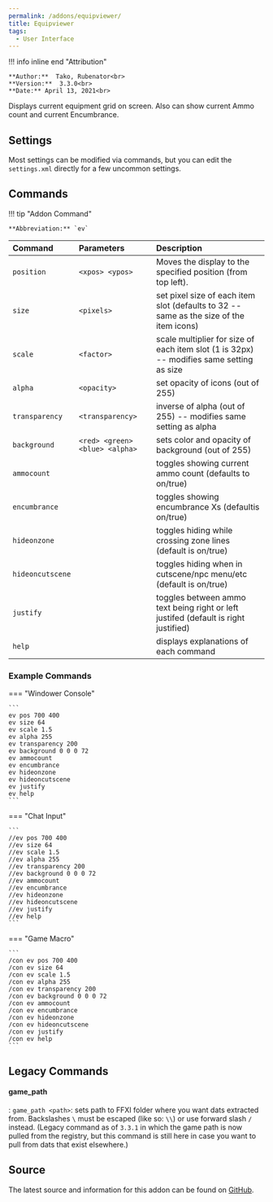 ```yaml
---
permalink: /addons/equipviewer/
title: Equipviewer
tags:
  - User Interface
---
```


!!! info inline end "Attribution"

    **Author:**  Tako, Rubenator<br>
    **Version:**  3.3.0<br>
    **Date:** April 13, 2021<br>

Displays current equipment grid on screen. Also can show current Ammo count and current Encumbrance.

## Settings

Most settings can be modified via commands, but you can edit the `settings.xml` directly for a few uncommon settings.

## Commands

!!! tip "Addon Command"

    **Abbreviation:** `ev`

| Command | Parameters | Description |
| :--- | :--- | :--- |
| `position` | `<xpos> <ypos>` | Moves the display to the specified position (from top left). |
| `size` | `<pixels>` | set pixel size of each item slot (defaults to 32 -- same as the size of the item icons) |
| `scale` | `<factor>` | scale multiplier for size of each item slot (1 is 32px) -- modifies same setting as size |
| `alpha` | `<opacity>` | set opacity of icons (out of 255) |
| `transparency` | `<transparency>` | inverse of alpha (out of 255) -- modifies same setting as alpha |
| `background` | `<red> <green> <blue> <alpha>` | sets color and opacity of background (out of 255) |
| `ammocount` || toggles showing current ammo count (defaults to on/true) |
| `encumbrance` || toggles showing encumbrance Xs (defaultis on/true) |
| `hideonzone` || toggles hiding while crossing zone lines (default is on/true) |
| `hideoncutscene` || toggles hiding when in cutscene/npc menu/etc (default is on/true) |
| `justify` || toggles between ammo text being right or left justifed (default is right justified) |
`help` || displays explanations of each command 

### Example Commands

=== "Windower Console"

    ```
    ev pos 700 400
    ev size 64
    ev scale 1.5
    ev alpha 255
    ev transparency 200
    ev background 0 0 0 72
    ev ammocount
    ev encumbrance
    ev hideonzone
    ev hideoncutscene
    ev justify
    ev help
    ```

=== "Chat Input"

    ```
    //ev pos 700 400
    //ev size 64
    //ev scale 1.5
    //ev alpha 255
    //ev transparency 200
    //ev background 0 0 0 72
    //ev ammocount
    //ev encumbrance
    //ev hideonzone
    //ev hideoncutscene
    //ev justify
    //ev help
    ```

=== "Game Macro"

    ```
    /con ev pos 700 400
    /con ev size 64
    /con ev scale 1.5
    /con ev alpha 255
    /con ev transparency 200
    /con ev background 0 0 0 72
    /con ev ammocount
    /con ev encumbrance
    /con ev hideonzone
    /con ev hideoncutscene
    /con ev justify
    /con ev help
    ```
    
## Legacy Commands

#### game_path
:   `game_path <path>`: sets path to FFXI folder where you want dats extracted from. Backslashes `\` must be escaped (like so: `\\`) or use forward slash `/` instead. (Legacy command as of `3.3.1` in which the game path is now pulled from the registry, but this command is still here in case you want to pull from dats that exist elsewhere.)

## Source
The latest source and information for this addon can be found on [GitHub](https://github.com/Windower/Lua/tree/live/addons/equipviewer).
